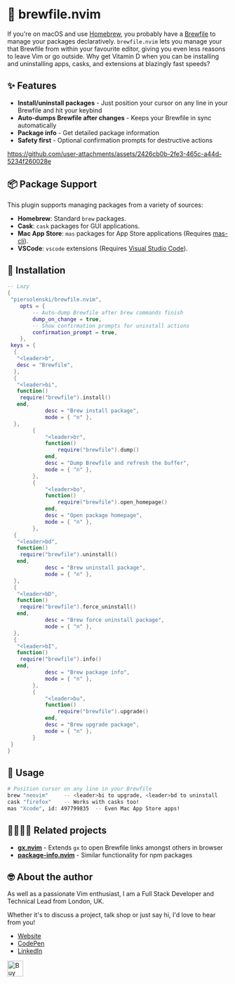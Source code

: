 # 🍺 brewfile.nvim

If you're on macOS and use [Homebrew](https://brew.sh/), you probably have a [Brewfile](https://docs.brew.sh/Brew-Bundle-and-Brewfile) to manage your packages declaratively. `brewfile.nvim` lets you manage your that Brewfile from within your favourite editor, giving you even less reasons to leave Vim or go outside. Why get Vitamin D when you can be installing and uninstalling apps, casks, and extensions at blazingly fast speeds?

## ✨ Features

- **Install/uninstall packages** - Just position your cursor on any line in your Brewfile and hit your keybind  
- **Auto-dumps Brewfile after changes** - Keeps your Brewfile in sync automatically  
- **Package info** - Get detailed package information
- **Safety first** - Optional confirmation prompts for destructive actions

<https://github.com/user-attachments/assets/2426cb0b-2fe3-465c-a44d-5234f260028e>

## 📦 Package Support

This plugin supports managing packages from a variety of sources:

- **Homebrew**: Standard `brew` packages.
- **Cask**: `cask` packages for GUI applications.
- **Mac App Store**: `mas` packages for App Store applications (Requires [mas-cli](https://github.com/mas-cli/mas)).
- **VSCode**: `vscode` extensions (Requires [Visual Studio Code](https://code.visualstudio.com/)).

## 🔩 Installation

```lua
-- Lazy
{
 "piersolenski/brewfile.nvim",
    opts = {
        -- Auto-dump Brewfile after brew commands finish
        dump_on_change = true,
        -- Show confirmation prompts for uninstall actions
        confirmation_prompt = true,
    },
 keys = {
  {
   "<leader>b",
   desc = "Brewfile",
  },
  {
   "<leader>bi",
   function()
    require("brewfile").install()
   end,
            desc = "Brew install package",
            mode = { "n" },
  },
        {
            "<leader>br",
            function()
                require("brewfile").dump()
            end,
            desc = "Dump Brewfile and refresh the buffer",
            mode = { "n" },
        },
        {
            "<leader>bo",
            function()
                require("brewfile").open_homepage()
            end,
            desc = "Open package homepage",
            mode = { "n" },
        },
  {
   "<leader>bd",
   function()
    require("brewfile").uninstall()
   end,
            desc = "Brew uninstall package",
            mode = { "n" },
  },
  {
   "<leader>bD",
   function()
    require("brewfile").force_uninstall()
   end,
            desc = "Brew force uninstall package",
            mode = { "n" },
  },
  {
   "<leader>bI",
   function()
    require("brewfile").info()
   end,
            desc = "Brew package info",
            mode = { "n" },
        },
        {
            "<leader>bu",
            function()
                require("brewfile").upgrade()
            end,
            desc = "Brew upgrade package",
            mode = { "n" },
        }
 }
}
```

## 🚀 Usage

```sh
# Position cursor on any line in your Brewfile
brew "neovim"     -- <leader>bi to upgrade, <leader>bd to uninstall
cask "firefox"    -- Works with casks too!
mas "Xcode", id: 497799835  -- Even Mac App Store apps!
```

## 👨‍👩‍👧‍👦 Related projects

- **[gx.nvim](https://github.com/chrishrb/gx.nvim)** - Extends `gx` to open Brewfile links amongst others in browser
- **[package-info.nvim](https://github.com/vuki656/package-info.nvim)** - Similar functionality for npm packages

## 🤓 About the author

As well as a passionate Vim enthusiast, I am a Full Stack Developer and Technical Lead from London, UK.

Whether it's to discuss a project, talk shop or just say hi, I'd love to hear from you!

- [Website](https://www.piersolenski.com/)
- [CodePen](https://codepen.io/piers)
- [LinkedIn](https://www.linkedin.com/in/piersolenski/)

<a href='https://ko-fi.com/piersolenski' target='_blank'>
  <img height='36' style='border:0px;height:36px;' src='https://cdn.ko-fi.com/cdn/kofi1.png?v=3' border='0' alt='Buy Me a Coffee at ko-fi.com' />
</a>
